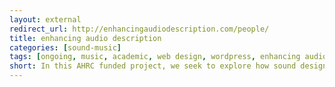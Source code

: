 ```yaml
---
layout: external
redirect_url: http://enhancingaudiodescription.com/people/
title: enhancing audio description
categories: [sound-music]
tags: [ongoing, music, academic, web design, wordpress, enhancing audio description]
short: In this AHRC funded project, we seek to explore how sound design techniques can be used to rethink accessibility to film and television for visually impaired audiences.
---
```

<!--
 The research included the application of surround sound rendering, interactive media systems and first person narration. My key responsibilities were organising events, engagement with organisations and participants, qualitative and quantitative data analysis, web-design and maintenance, photography, audio-video production and co-authoring journal papers.
 -->
